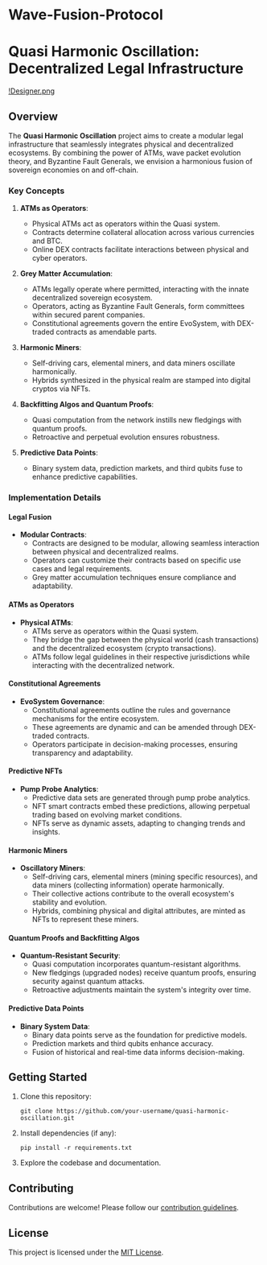 # Wave-Fusion-Protocol
# Quasi Harmonic Oscillation: Decentralized Legal Infrastructure

[!Designer.png](https://github.com/alhog/Wave-Fusion-Protocol/blob/main/Designer.png?raw=true)

## Overview

The **Quasi Harmonic Oscillation** project aims to create a modular legal infrastructure that seamlessly integrates physical and decentralized ecosystems. By combining the power of ATMs, wave packet evolution theory, and Byzantine Fault Generals, we envision a harmonious fusion of sovereign economies on and off-chain.

### Key Concepts

1. **ATMs as Operators**:
   - Physical ATMs act as operators within the Quasi system.
   - Contracts determine collateral allocation across various currencies and BTC.
   - Online DEX contracts facilitate interactions between physical and cyber operators.

2. **Grey Matter Accumulation**:
   - ATMs legally operate where permitted, interacting with the innate decentralized sovereign ecosystem.
   - Operators, acting as Byzantine Fault Generals, form committees within secured parent companies.
   - Constitutional agreements govern the entire EvoSystem, with DEX-traded contracts as amendable parts.

3. **Harmonic Miners**:
   - Self-driving cars, elemental miners, and data miners oscillate harmonically.
   - Hybrids synthesized in the physical realm are stamped into digital cryptos via NFTs.

4. **Backfitting Algos and Quantum Proofs**:
   - Quasi computation from the network instills new fledgings with quantum proofs.
   - Retroactive and perpetual evolution ensures robustness.

5. **Predictive Data Points**:
   - Binary system data, prediction markets, and third qubits fuse to enhance predictive capabilities.

### Implementation Details

#### Legal Fusion

- **Modular Contracts**:
  - Contracts are designed to be modular, allowing seamless interaction between physical and decentralized realms.
  - Operators can customize their contracts based on specific use cases and legal requirements.
  - Grey matter accumulation techniques ensure compliance and adaptability.

#### ATMs as Operators

- **Physical ATMs**:
  - ATMs serve as operators within the Quasi system.
  - They bridge the gap between the physical world (cash transactions) and the decentralized ecosystem (crypto transactions).
  - ATMs follow legal guidelines in their respective jurisdictions while interacting with the decentralized network.

#### Constitutional Agreements

- **EvoSystem Governance**:
  - Constitutional agreements outline the rules and governance mechanisms for the entire ecosystem.
  - These agreements are dynamic and can be amended through DEX-traded contracts.
  - Operators participate in decision-making processes, ensuring transparency and adaptability.

#### Predictive NFTs

- **Pump Probe Analytics**:
  - Predictive data sets are generated through pump probe analytics.
  - NFT smart contracts embed these predictions, allowing perpetual trading based on evolving market conditions.
  - NFTs serve as dynamic assets, adapting to changing trends and insights.

#### Harmonic Miners

- **Oscillatory Miners**:
  - Self-driving cars, elemental miners (mining specific resources), and data miners (collecting information) operate harmonically.
  - Their collective actions contribute to the overall ecosystem's stability and evolution.
  - Hybrids, combining physical and digital attributes, are minted as NFTs to represent these miners.

#### Quantum Proofs and Backfitting Algos

- **Quantum-Resistant Security**:
  - Quasi computation incorporates quantum-resistant algorithms.
  - New fledgings (upgraded nodes) receive quantum proofs, ensuring security against quantum attacks.
  - Retroactive adjustments maintain the system's integrity over time.

#### Predictive Data Points

- **Binary System Data**:
  - Binary data points serve as the foundation for predictive models.
  - Prediction markets and third qubits enhance accuracy.
  - Fusion of historical and real-time data informs decision-making.

## Getting Started

1. Clone this repository:
   ```
   git clone https://github.com/your-username/quasi-harmonic-oscillation.git
   ```

2. Install dependencies (if any):
   ```
   pip install -r requirements.txt
   ```

3. Explore the codebase and documentation.

## Contributing

Contributions are welcome! Please follow our [contribution guidelines](CONTRIBUTING.md).

## License

This project is licensed under the [MIT License](LICENSE).
